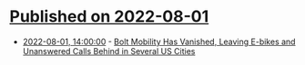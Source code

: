 # [Published on 2022-08-01](index.md)

* [2022-08-01, 14:00:00](https://news.slashdot.org/story/22/08/01/1346248/bolt-mobility-has-vanished-leaving-e-bikes-and-unanswered-calls-behind-in-several-us-cities?utm_source=rss1.0mainlinkanon&utm_medium=feed) - [Bolt Mobility Has Vanished, Leaving E-bikes and Unanswered Calls Behind in Several US Cities](https://news.slashdot.org/story/22/08/01/1346248/bolt-mobility-has-vanished-leaving-e-bikes-and-unanswered-calls-behind-in-several-us-cities?utm_source=rss1.0mainlinkanon&utm_medium=feed)
